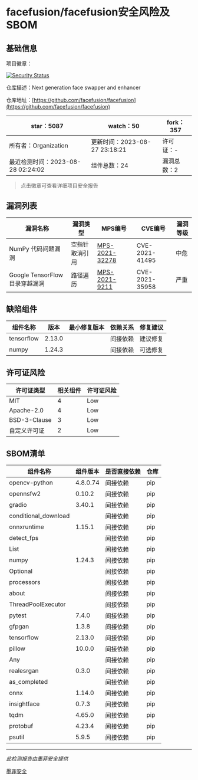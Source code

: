 # facefusion/facefusion安全风险及SBOM

## 基础信息

项目徽章：

[![Security Status](https://www.murphysec.com/platform3/v31/badge/1695864660375793664.svg)](https://www.murphysec.com/console/report/1693688505665675264/1695864660375793664)

仓库描述：Next generation face swapper and enhancer

仓库地址：[https://github.com/facefusion/facefusion](https://github.com/facefusion/facefusion)

| star：5087 | watch：50 | fork：357 |
| ----------- | -------------- | ------------ |
| 所有者：Organization | 更新时间：2023-08-27 23:18:21 | 许可证：- |
| 最近检测时间：2023-08-28 02:24:02 | 组件总数：24 | 漏洞总数：2 |

> 点击徽章可查看详细项目安全报告



## 漏洞列表

| 漏洞名称 | 漏洞类型 | MPS编号 | CVE编号 | 漏洞等级 |
| ------- | ------ | ------- | ------ | ----- |
|NumPy 代码问题漏洞|空指针取消引用|[MPS-2021-32278](https://www.oscs1024.com/hd/MPS-2021-32278)|CVE-2021-41495|中危|
|Google TensorFlow 目录穿越漏洞|路径遍历|[MPS-2021-9211](https://www.oscs1024.com/hd/MPS-2021-9211)|CVE-2021-35958|严重|




## 缺陷组件

| 组件名称 | 版本 | 最小修复版本 | 依赖关系 | 修复建议 |
| -------- | ---- | ------------ | -------- | -------- |
|tensorflow|2.13.0||间接依赖|建议修复|C:1|H:0|M:0|L:0|
|numpy|1.24.3||间接依赖|可选修复|C:0|H:0|M:1|L:0|




## 许可证风险

| 许可证类型 | 相关组件 | 许可证风险 |
| ---------- | -------- | ---------- |
|MIT|4|Low|
|Apache-2.0|4|Low|
|BSD-3-Clause|3|Low|
|自定义许可证|2|Low|




## SBOM清单

| 组件名称 | 组件版本 | 是否直接依赖 | 仓库 |
| -------- | -------- | ------------ | ---- |
|opencv-python|4.8.0.74|间接依赖|pip|
|opennsfw2|0.10.2|间接依赖|pip|
|gradio|3.40.1|间接依赖|pip|
|conditional_download||间接依赖|pip|
|onnxruntime|1.15.1|间接依赖|pip|
|detect_fps||间接依赖|pip|
|List||间接依赖|pip|
|numpy|1.24.3|间接依赖|pip|
|Optional||间接依赖|pip|
|processors||间接依赖|pip|
|about||间接依赖|pip|
|ThreadPoolExecutor||间接依赖|pip|
|pytest|7.4.0|间接依赖|pip|
|gfpgan|1.3.8|间接依赖|pip|
|tensorflow|2.13.0|间接依赖|pip|
|pillow|10.0.0|间接依赖|pip|
|Any||间接依赖|pip|
|realesrgan|0.3.0|间接依赖|pip|
|as_completed||间接依赖|pip|
|onnx|1.14.0|间接依赖|pip|
|insightface|0.7.3|间接依赖|pip|
|tqdm|4.65.0|间接依赖|pip|
|protobuf|4.23.4|间接依赖|pip|
|psutil|5.9.5|间接依赖|pip|


------

*此检测报告由墨菲安全提供*

[墨菲安全](www.murphysec.com)
